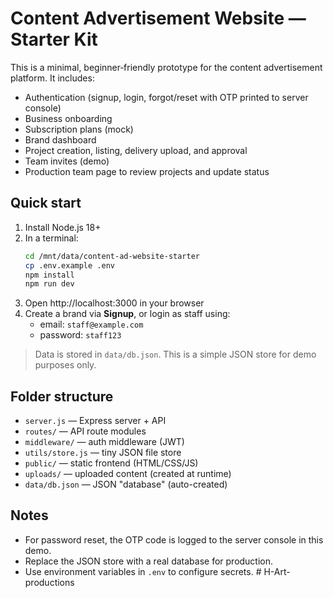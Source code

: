 # Content Advertisement Website — Starter Kit

This is a minimal, beginner‑friendly prototype for the content advertisement platform. It includes:

- Authentication (signup, login, forgot/reset with OTP printed to server console)
- Business onboarding
- Subscription plans (mock)
- Brand dashboard
- Project creation, listing, delivery upload, and approval
- Team invites (demo)
- Production team page to review projects and update status

## Quick start

1. Install Node.js 18+
2. In a terminal:
   ```bash
   cd /mnt/data/content-ad-website-starter
   cp .env.example .env
   npm install
   npm run dev
   ```
3. Open http://localhost:3000 in your browser
4. Create a brand via **Signup**, or login as staff using:
   - email: `staff@example.com`
   - password: `staff123`

> Data is stored in `data/db.json`. This is a simple JSON store for demo purposes only.

## Folder structure

- `server.js` — Express server + API
- `routes/` — API route modules
- `middleware/` — auth middleware (JWT)
- `utils/store.js` — tiny JSON file store
- `public/` — static frontend (HTML/CSS/JS)
- `uploads/` — uploaded content (created at runtime)
- `data/db.json` — JSON "database" (auto-created)

## Notes

- For password reset, the OTP code is logged to the server console in this demo.
- Replace the JSON store with a real database for production.
- Use environment variables in `.env` to configure secrets.
#   H - A r t - p r o d u c t i o n s  
 